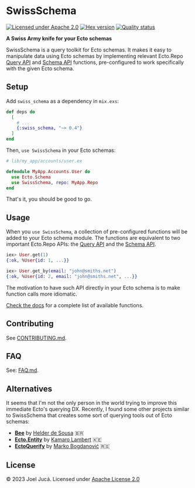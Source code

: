 # SwissSchema

[![Licensed under Apache 2.0](https://img.shields.io/hexpm/l/swiss_schema)](LICENSE)
[![Hex version](https://img.shields.io/hexpm/v/swiss_schema)](https://hex.pm/packages/swiss_schema)
[![Quality status](https://github.com/joeljuca/swiss_schema/actions/workflows/quality.yml/badge.svg)](https://github.com/joeljuca/swiss_schema/actions/workflows/quality.yml)

**A Swiss Army knife for your Ecto schemas**

SwissSchema is a query toolkit for Ecto schemas. It makes it easy to manipulate data using Ecto schemas by implementing relevant Ecto.Repo [Query API](https://hexdocs.pm/ecto/Ecto.Repo.html#query-api) and [Schema API](https://hexdocs.pm/ecto/Ecto.Repo.html#schema-api) functions, pre-configured to work specifically with the given Ecto schema.

## Setup

Add `swiss_schema` as a dependency in `mix.exs`:

```elixir
def deps do
  [
    # ...
    {:swiss_schema, "~> 0.4"}
  ]
end
```

Then, `use SwissSchema` in your Ecto schemas:

```elixir
# lib/my_app/accounts/user.ex

defmodule MyApp.Accounts.User do
  use Ecto.Schema
  use SwissSchema, repo: MyApp.Repo
end
```

That's it, you should be good to go.

## Usage

When you `use SwissSchema`, a collection of pre-configured functions will be added to your Ecto schema module. The functions are equivalent to two important Ecto.Repo APIs: the [Query API](https://hexdocs.pm/ecto/Ecto.Repo.html#query-api) and the [Schema API](https://hexdocs.pm/ecto/Ecto.Repo.html#schema-api).

```elixir
iex> User.get(1)
{:ok, %User{id: 1, ...}}

iex> User.get_by(email: "john@smiths.net")
{:ok, %User{id: 2, email: "john@smiths.net", ...}}
```

The motivation to have such API directly in your Ecto schema is to make function calls more idiomatic.

[Check the docs](https://hexdocs.pm/swiss_schema) for a complete list of available functions.

## Contributing

See [CONTRIBUTING.md](CONTRIBUTING.md).

## FAQ

See: [FAQ.md](FAQ.md).

## Alternatives

It seems that I'm not the only person in the world trying to improve this immediate Ecto's querying DX. Recently, I found some other projects similar to SwissSchema that creates some sort of querying tools out of Ecto schemas:

- **[Bee](https://hex.pm/packages/bee)** by [Helder de Sousa](https://github.com/andridus) 🇧🇷
- **[Ecto.Entity](https://hex.pm/packages/ecto_entity)** by [Kamaro Lambert](https://github.com/kamaroly) 🇰🇪
- **[EctoQuerify](https://hex.pm/packages/ecto_querify)** by [Marko Bogdanović](https://github.com/bmarkons) 🇷🇸

## License

&copy; 2023 Joel Jucá. Licensed under [Apache License 2.0](LICENSE)
